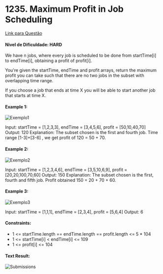 # 1235. Maximum Profit in Job Scheduling

[Link para Questão](https://leetcode.com/problems/maximum-profit-in-job-scheduling/description/)

#### Nivel de Dificuldade: HARD

We have n jobs, where every job is scheduled to be done from startTime[i] to endTime[i], obtaining a profit of profit[i].

You're given the startTime, endTime and profit arrays, return the maximum profit you can take such that there are no two jobs in the subset with overlapping time range.

If you choose a job that ends at time X you will be able to start another job that starts at time X.

#### Example 1:

![Exemplo1](imagens/E1Q2.png)

Input: startTime = [1,2,3,3], endTime = [3,4,5,6], profit = [50,10,40,70]
Output: 120
Explanation: The subset chosen is the first and fourth job. 
Time range [1-3]+[3-6] , we get profit of 120 = 50 + 70.

#### Example 2:

![Exemplo2](imagens/E2Q2.png)

Input: startTime = [1,2,3,4,6], endTime = [3,5,10,6,9], profit = [20,20,100,70,60]
Output: 150
Explanation: The subset chosen is the first, fourth and fifth job. 
Profit obtained 150 = 20 + 70 + 60.

#### Example 3:

![Exemplo3](imagens/E3Q2.png)

Input: startTime = [1,1,1], endTime = [2,3,4], profit = [5,6,4]
Output: 6

#### Constraints:

* 1 <= startTime.length == endTime.length == profit.length <= 5 * 104
* 1 <= startTime[i] < endTime[i] <= 109
* 1 <= profit[i] <= 104

#### Text Result:

![Submissions](imagens/TR_Questao2.png)